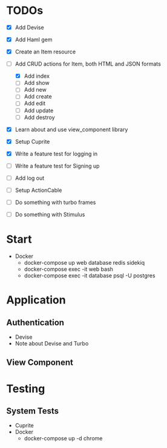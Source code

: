 # TODOs
- [x] Add Devise
- [x] Add Haml gem
- [x] Create an Item resource
- [ ] Add CRUD actions for Item, both HTML and JSON formats
  - [x] Add index
  - [ ] Add show
  - [ ] Add new
  - [ ] Add create
  - [ ] Add edit
  - [ ] Add update
  - [ ] Add destroy
- [x] Learn about and use view_component library
- [x] Setup Cuprite
- [x] Write a feature test for logging in 
- [ ] Write a feature test for Signing up
- [ ] Add log out
- [ ] Setup ActionCable
- [ ] Do something with turbo frames
- [ ] Do something with Stimulus


# Start

- Docker
  - docker-compose up web database redis sidekiq
  - docker-compose exec -it web bash
  - docker-compose exec -it database psql -U postgres

# Application
## Authentication
- Devise
- Note about Devise and Turbo

## View Component

# Testing

## System Tests

- Cuprite
- Docker
  - docker-compose up -d chrome
